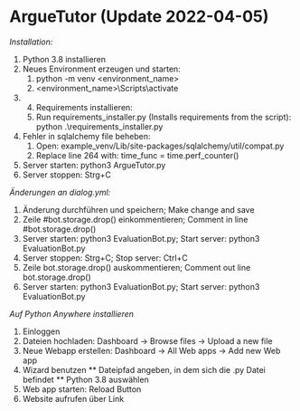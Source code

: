 # ArgueTutor (Update 2022-04-05)
*Installation:*

1. Python 3.8 installieren
2. Neues Environment erzeugen und starten: 
   1. python -m venv <environment_name>
   2. <environment_name>\Scripts\activate
3. 4. Requirements installieren: 
   1. Run requirements_installer.py (Installs requirements from the script): python .\requirements_installer.py
4. Fehler in sqlalchemy file beheben:
   1. Open: example_venv/Lib/site-packages/sqlalchemy/util/compat.py
   2. Replace line 264 with: time_func = time.perf_counter()
5. Server starten: python3 ArgueTutor.py
6. Server stoppen: Strg+C

*Änderungen an dialog.yml:*
1. Änderung durchführen und speichern; Make change and save
2. Zeile #bot.storage.drop() einkommentieren; Comment in line #bot.storage.drop()
3. Server starten: python3 EvaluationBot.py; Start server: python3 EvaluationBot.py
4. Server stoppen: Strg+C; Stop server: Ctrl+C
5. Zeile bot.storage.drop() auskommentieren; Comment out line bot.storage.drop()
6. Server starten: python3 EvaluationBot.py; Start server: python3 EvaluationBot.py

*Auf Python Anywhere installieren*
1. Einloggen
2. Dateien hochladen: Dashboard -> Browse files -> Upload a new file
3. Neue Webapp erstellen: Dashboard -> All Web apps -> Add new Web app
4. Wizard benutzen
** Dateipfad angeben, in dem sich die .py Datei befindet
** Python 3.8 auswählen
5. Web app starten: Reload Button
6. Website aufrufen über Link
